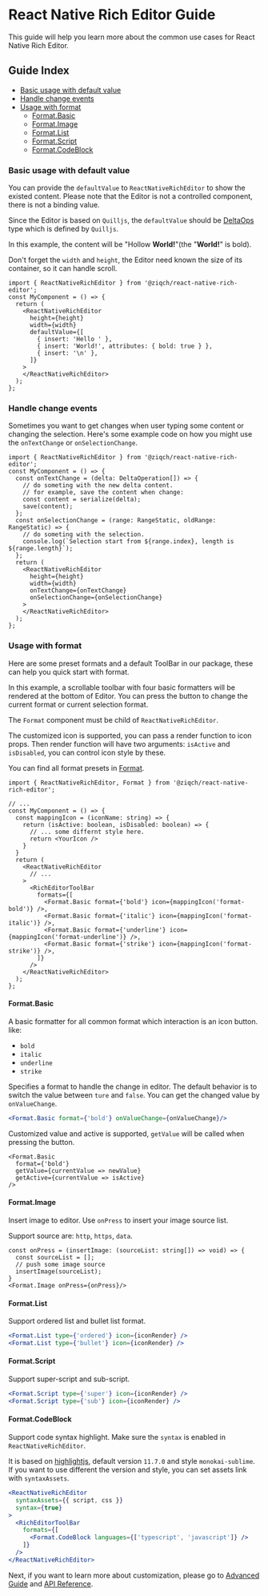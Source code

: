 # React Native Rich Editor Guide

This guide will help you learn more about the common use cases for React Native Rich Editor.

## Guide Index
- [Basic usage with default value](Guide.md#basic-usage-with-default-value)
- [Handle change events](Guide.md#handle-change-events)
- [Usage with format](Guide.md#handle-change-events)
  - [Format.Basic](Guide.md#formatbasic)
  - [Format.Image](Guide.md#formatimage)
  - [Format.List](Guide.md#formatlist)
  - [Format.Script](Guide.md#formatscript)
  - [Format.CodeBlock](Guide.md#formatcodeblock)

### Basic usage with default value

You can provide the `defaultValue` to `ReactNativeRichEditor` to show the existed content.
Please note that the Editor is not a controlled component, there is not a binding value.

Since the Editor is based on `Quilljs`, the `defaultValue` should be [DeltaOps](https://quilljs.com/docs/delta/) type which is defined by `Quilljs`.

In this example, the content will be "Hollow **World!**"(the "**World!**" is bold).

Don't forget the `width` and `height`, the Editor need known the size of its container, so it can handle scroll.


```tsx
import { ReactNativeRichEditor } from '@ziqch/react-native-rich-editor';
const MyComponent = () => {
  return (
    <ReactNativeRichEditor
      height={height}
      width={width}
      defaultValue={[
        { insert: 'Hello ' },
        { insert: 'World!', attributes: { bold: true } },
        { insert: '\n' },
      ]}
    >
    </ReactNativeRichEditor>
  );
};
```

### Handle change events

Sometimes you want to get changes when user typing some content or changing the selection.
Here's some example code on how you might use the `onTextChange` or `onSelectionChange`.

```tsx
import { ReactNativeRichEditor } from '@ziqch/react-native-rich-editor';
const MyComponent = () => {
  const onTextChange = (delta: DeltaOperation[]) => {
    // do someting with the new delta content.
    // for example, save the content when change:
    const content = serialize(delta);
    save(content);
  };
  const onSelectionChange = (range: RangeStatic, oldRange: RangeStatic) => {
    // do someting with the selection.
    console.log(`Selection start from ${range.index}, length is ${range.length}`);
  };
  return (
    <ReactNativeRichEditor
      height={height}
      width={width}
      onTextChange={onTextChange}
      onSelectionChange={onSelectionChange}
    >
    </ReactNativeRichEditor>
  );
};
```

### Usage with format

Here are some preset formats and a default ToolBar in our package, these can help you quick start with format.

In this example, a scrollable toolbar with four basic formatters will be rendered at the bottom of Editor.
You can press the button to change the current format or current selection format.

The `Format` component must be child of `ReactNativeRichEditor`.

The customized icon is supported, you can pass a render function to icon props.
Then render function will have two arguments: `isActive` and `isDisabled`, you can control icon style by these.

You can find all format presets in [Format](../src/react-native/components/format/index.ts).

```tsx
import { ReactNativeRichEditor, Format } from '@ziqch/react-native-rich-editor';

// ...
const MyComponent = () => {
  const mappingIcon = (iconName: string) => {
    return (isActive: boolean, isDisabled: boolean) => {
      // ... some differnt style here.
      return <YourIcon />
    }
  }
  return (
    <ReactNativeRichEditor
      // ...
    >
      <RichEditorToolBar
        formats={[
          <Format.Basic format={'bold'} icon={mappingIcon('format-bold')} />,
          <Format.Basic format={'italic'} icon={mappingIcon('format-italic')} />,
          <Format.Basic format={'underline'} icon={mappingIcon('format-underline')} />,
          <Format.Basic format={'strike'} icon={mappingIcon('format-strike')} />,
        ]}
      />
    </ReactNativeRichEditor>
  );
};
```

#### Format.Basic

A basic formatter for all common format which interaction is an icon button.
like:
 - `bold`
 - `italic`
 - `underline`
 - `strike`

Specifies a format to handle the change in editor.
The default behavior is to switch the value between `ture` and `false`.
You can get the changed value by `onValueChange`.

```jsx
<Format.Basic format={'bold'} onValueChange={onValueChange}/>
```

Customized value and active is supported, `getValue` will be called when pressing the button.
```tsx
<Format.Basic
  format={'bold'}
  getValue={currentValue => newValue}
  getActive={currentValue => isActive}
/>
```

#### Format.Image

Insert image to editor. Use `onPress` to insert your image source list.

Support source are: `http`, `https`, `data`.

```tsx
const onPress = (insertImage: (sourceList: string[]) => void) => {
  const sourceList = [];
  // push some image source
  insertImage(sourceList);
}
<Format.Image onPress={onPress}/>
```

#### Format.List

Support ordered list and bullet list format.

```jsx
<Format.List type={'ordered'} icon={iconRender} />
<Format.List type={'bullet'} icon={iconRender} />
```

#### Format.Script

Support super-script and sub-script.

```jsx
<Format.Script type={'super'} icon={iconRender} />
<Format.Script type={'sub'} icon={iconRender} />
```

#### Format.CodeBlock

Support code syntax highlight. Make sure the `syntax` is enabled in `ReactNativeRichEditor`.

It is based on [highlightjs](https://highlightjs.org/), default version `11.7.0` and style `monokai-sublime`.
If you want to use different the version and style, you can set assets link with `syntaxAssets`.

```jsx
<ReactNativeRichEditor
  syntaxAssets={{ script, css }}
  syntax={true}
>
  <RichEditorToolBar
    formats={[
      <Format.CodeBlock languages={['typescript', 'javascript']} />
    ]}
  />
</ReactNativeRichEditor>
```

Next, if you want to learn more about customization, please go to [Advanced Guide](./Advanced-Guide.md) and [API Reference](./API-Reference.md).

